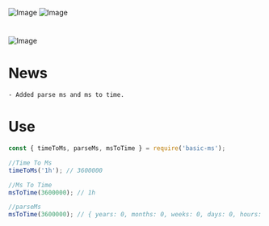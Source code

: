 ![Image](https://img.shields.io/npm/v/basic-ms?color=%2351F9C0&label=basic-ms)
![Image](https://img.shields.io/npm/dt/basic-ms.svg?color=%2351FC0&maxAge=3600)

#

![Image](https://nodei.co/npm/basic-ms.png?downloads=true&downloadRank=true&stars=true)

# News

```npm
- Added parse ms and ms to time.
```

# Use

```js
const { timeToMs, parseMs, msToTime } = require('basic-ms');

//Time To Ms
timeToMs('1h'); // 3600000

//Ms To Time
msToTime(3600000); // 1h

//parseMs
msToTime(3600000); // { years: 0, months: 0, weeks: 0, days: 0, hours: 10, minutes: 600, seconds: 36000, milliseconds: 0 }
```
